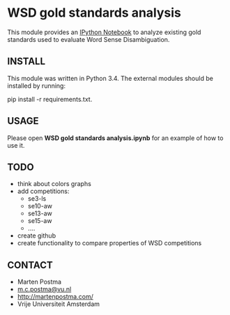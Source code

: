 # WSD gold standards analysis

This module provides an [IPython Notebook](http://ipython.org/notebook.html)
to analyze existing gold standards
used to evaluate Word Sense Disambiguation.

## INSTALL
This module was written in Python 3.4.
The external modules should be installed by running:

pip install -r requirements.txt.

## USAGE
Please open **WSD gold standards analysis.ipynb**
for an example of how to use it.

## TODO
* think about colors graphs
* add competitions:
  * se3-ls
  * se10-aw
  * se13-aw
  * se15-aw
  * ....
* create github
* create functionality to compare properties of WSD competitions

## CONTACT
* Marten Postma
* m.c.postma@vu.nl
* http://martenpostma.com/
* Vrije Universiteit Amsterdam
